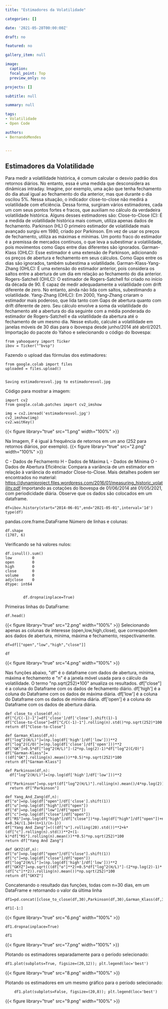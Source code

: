 ```yaml
---
title: "Estimadores da Volatilidade"

categories: []

date: '2021-05-28T00:00:00Z' 

draft: no

featured: no

gallery_item: null

image:
  caption: 
  focal_point: Top
  preview_only: no

projects: []

subtitle: null

summary: null

tags: 
- Volatilidade
- Open Code

authors:
- BernandoMendes


---
```


## Estimadores da Volatilidade
Para medir a volatilidade histórica, é comum calcular o desvio padrão dos retornos diários. No entanto, essa é uma medida que desconsidera as dinâmicas intraday. Imagine, por exemplo, uma ação que tenha fechamento do dia atual igual ao fechamento do dia anterior, mas que durante o dia oscilou 5%. Nessa situação, o indicador close-to-close não medirá a volatilidade com eficiência. Dessa forma, surgiram vários estimadores, cada um com seus pontos fortes e fracos, que auxiliam no cálculo da verdadeira volatilidade histórica.
Alguns desses estimadores são:
Close-to-Close (C): É a medida de volatilidade histórica mais comum, utiliza apenas dados de fechamento.
Parkinson (HL) O primeiro estimador de volatilidade mais avançado surgiu em 1980, criado por Parkinson. Em vez de usar os preços de fechamento, utiliza as máximas e mínimas. Um ponto fraco do estimador é a premissa de mercados contínuos, o que leva a subestimar a volatilidade, pois movimentos como Gaps entre dias diferentes são ignorados.
Garman-Klass (OHLC): Esse estimador é uma extensão de Parkinson, adicionando os preços de abertura e fechamento em seus cálculos. Como Gaps entre os dias são ignorados, também subestima a volatilidade.
Garman-Klass-Yang-Zhang (OHLC): É uma extensão do estimador anterior, pois considera os saltos entre a abertura de um dia em relação ao fechamento do dia anterior.
Rogers-Satchell (OHLC): O estimador de Rogers-Satchell foi criado no início da década de 90. É capaz de medir adequadamente a volatilidade com drift diferente de zero. No entanto, ainda não lida com saltos, subestimando a volatilidade.
Yang-Zhang (OHLC): Em 2000, Yang-Zhang criaram o estimador mais poderoso, que lida tanto com Gaps de abertura quanto com drift diferente de zero. Seu cálculo envolve a soma da volatilidade do fechamento até a abertura do dia seguinte com a média ponderada do estimador de Rogers-Satchell e da volatilidade da abertura até o fechamento de um mesmo dia.
Nesse estudo, calculei a volatilidade em janelas móveis de 30 dias para o ibovespa desde junho/2014 até abril/2021.
Importação do pacote do Yahoo e selecionando o código do Ibovespa:

    from yahooquery import Ticker
    ibov = Ticker("^bvsp")

Fazendo o upload das fórmulas dos estimadores:

    from google.colab import files
    uploaded = files.upload()


    Saving estimadoresvol.jpg to estimadoresvol.jpg

Código para mostrar a imagem:

    import cv2
    from google.colab.patches import cv2_imshow
    
    img = cv2.imread('estimadoresvol.jpg')
    cv2_imshow(img)
    cv2.waitKey()



{{< figure library="true" src="1.png" width="100%" >}}

Na Imagem, F é igual à frequência de retornos em um ano (252 para retornos diários, por exemplo).
{{< figure library="true" src="2.png" width="100%" >}}


C - Dados de Fechamento
H - Dados de Máxima
L - Dados de Mínima
O - Dados de Abertura
Eficiência: Compara a variância de um estimador em relação à variância do estimador Close-to-Close.
Mais detalhes podem ser encontrados no material: https://dynamiproject.files.wordpress.com/2016/01/measuring_historic_volatility.pdf
Importando as cotações do Ibovespa de 01/06/2014 até 01/05/2021, com periodicidade diária. Observe que os dados são colocados em um dataframe.

    df=ibov.history(start="2014-06-01",end="2021-05-01",interval='1d') type(df)

pandas.core.frame.DataFrame
Número de linhas e colunas:

    df.shape
    (1707, 6)

Verificando se há valores nulos:

    df.isnull().sum()
    low         0
    open        0
    high        0
    close       0
    volume      0
    adjclose    0
    dtype: int64


    		df.dropna(inplace=True)

Primeiras linhas do DataFrame:
		
    df.head()

{{< figure library="true" src="2.png" width="100%" >}}
Selecionando apenas as colunas de interesse (open,low,high,close), que correspondem aos dados de abertura, mínima, máxima e fechamento, respectivamente.
		
    df=df[["open","low","high","close"]]

    df

{{< figure library="true" src="4.png" width="100%" >}}

Nas funções abaixo, "df" é o dataframe com dados de abertura, mínima, máxima e fechamento e "n" é a janela móvel usada para o cálculo da volatilidade. O termo "np.sqrt(252)*100" anualiza os resultados.
df["close"] é a coluna do Dataframe com os dados de fechamento diário.
df['high'] é a coluna do Dataframe com os dados de máxima diária.
df['low'] é a coluna do Dataframe com os dados de mínima diária.
df['open'] é a coluna do Dataframe com os dados de abertura diária.

    def close_to_close(df,n):
    df["C/C(-1)-1"]=df['close']/df['close'].shift(1)-1
    df["Close-to-Close"]=df["C/C(-1)-1"].rolling(n).std()*np.sqrt(252)*100
    return df["Close-to-Close"]
    
    def Garman_Klass(df,n):
    df["log^2(H/L)"]=(np.log(df['high']/df['low']))**2
    df["log^2(C/O)"]=(np.log(df['close']/df['open']))**2
    df["GK"]=0.5*df["log^2(H/L)"]-(2*np.log(2)-1)*df["log^2(C/O)"]
    df["Garman-Klass"]=((df["GK"].rolling(n).mean())**0.5)*np.sqrt(252)*100
    return df["Garman-Klass"]
    
    def Parkinson(df,n):
      df["log^2(H/L)"]=(np.log(df['high']/df['low']))**2
      df["Parkinson"]=np.sqrt(df["log^2(H/L)"].rolling(n).mean()/4*np.log(2))*np.sqrt(252)*100
      return df["Parkinson"]
    
    def Yang_And_Zang(df,n):
    df["o"]=np.log(df["open"]/df['close'].shift(1))
    df["u"]=np.log(df["high"]/df["open"])
    df["d"]=np.log(df["low"]/df["open"])
    df["c"]=np.log(df["close"]/df["open"])
    df["RS"]=np.log(df["high"]/df["close"])*np.log(df["high"]/df["open"])+np.log(df["low"]/df["close"])*np.log(df["low"]/df["open"])
    k=0.34/(1.34+(n+1)/(n-1))
    df["Yang And Zang"]=(((df["o"].rolling(20).std())**2+k*(df["c"].rolling(n).std())**2+(1-k)*df["RS"].rolling(n).mean())**0.5)*np.sqrt(252)*100
    return df["Yang And Zang"]
    
    def GKYZ(df,n):
    df["o"]=np.log(df["open"]/df["close"].shift(1))
    df["c"]=np.log(df["close"]/df["open"])
    df["log^2(H/L)"]=(np.log(df['high']/df['low']))**2
    df["GKYZ"]=np.sqrt(((df["o"]**2)+0.5*df["log^2(H/L)"]-(2*np.log(2)-1)*(df["c"]**2)).rolling(n).mean())*np.sqrt(252)*100
    return df["GKYZ"]

Concatenando o resultado das funções, todas com n=30 dias, em um DataFrame e retornando o valor da última linha

    df1=pd.concat([close_to_close(df,30),Parkinson(df,30),Garman_Klass(df,30),Rogers_Satchell(df,30),GKYZ(df,30),Yang_And_Zang(df,30)],axis=1)

    df1[-1:]

{{< figure library="true" src="6.png" width="100%" >}}


    df1.dropna(inplace=True)

    df1

{{< figure library="true" src="7.png" width="100%" >}}


Plotando os estimadores separadamente para o período selecionado:

    df1.plot(subplots=True, figsize=(20,12)); plt.legend(loc='best')

{{< figure library="true" src="8.png" width="100%" >}}

Plotando os estimadores em um mesmo gráfico para o período selecionado:
        
        df1.plot(subplots=False, figsize=(20,8)); plt.legend(loc='best')
        
{{< figure library="true" src="9.png" width="100%" >}}


